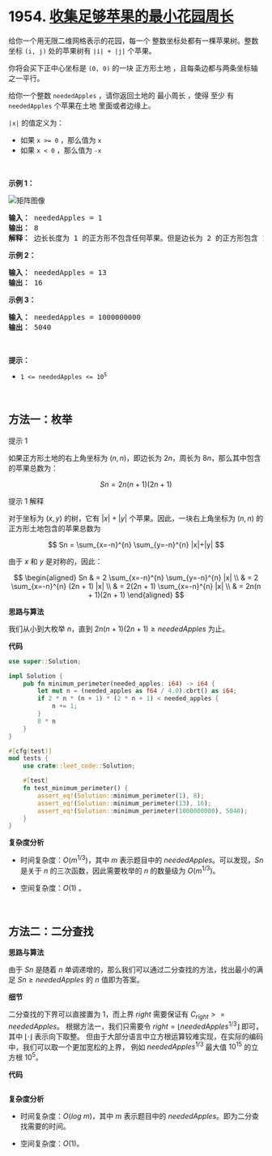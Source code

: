 # 1954. [收集足够苹果的最小花园周长][_1954]

给你一个用无限二维网格表示的花园，每一个 整数坐标处都有一棵苹果树。整数坐标 `(i, j)` 处的苹果树有 `|i| + |j|` 个苹果。

你将会买下正中心坐标是 `(0, 0)` 的一块 正方形土地 ，且每条边都与两条坐标轴之一平行。

给你一个整数 `neededApples` ，请你返回土地的 最小周长 ，使得 至少 有 `neededApples` 个苹果在土地 里面或者边缘上。

`|x|` 的值定义为：

- 如果 `x >= 0` ，那么值为 `x`
- 如果 `x < 0` ，那么值为 `-x`

<p>&nbsp;</p>

<strong>示例 1：</strong>

![矩阵图像](https://pic.leetcode-cn.com/1627790803-qcBKFw-image.png "example images")

<pre>
<strong>输入：</strong> neededApples = 1
<strong>输出：</strong> 8
<strong>解释：</strong> 边长长度为 1 的正方形不包含任何苹果。但是边长为 2 的正方形包含 12 个苹果（如上图所示）。周长为 2 * 4 = 8 。
</pre>

<strong>示例 2：</strong>

<pre>
<strong>输入：</strong> neededApples = 13
<strong>输出：</strong> 16
</pre>

<strong>示例 3：</strong>

<pre>
<strong>输入：</strong> neededApples = 1000000000
<strong>输出：</strong> 5040
</pre>

<p>&nbsp;</p>

<strong>提示：</strong>

- <code>1 &lt;= neededApples &lt;= 10<sup>5</sup></code>

<p>&nbsp;</p>

## 方法一：枚举

提示 1

如果正方形土地的右上角坐标为 $(n,n)$，即边长为 $2n$，周长为 $8n$，那么其中包含的苹果总数为：

$$
Sn ​= 2n(n + 1)(2n + 1)
$$

提示 1 解释

对于坐标为 $(x,y)$ 的树，它有 $|x| + |y|$ 个苹果。因此，一块右上角坐标为 $(n,n)$ 的正方形土地包含的苹果总数为

$$
Sn = \sum_{x=-n}^{n} \sum_{y=-n}^{n} |x|+|y|
$$

由于 $x$ 和 $y$ 是对称的，因此：

$$
\begin{aligned}
Sn
& = 2 \sum_{x=-n}^{n} \sum_{y=-n}^{n} |x| \\
& = 2 \sum_{x=-n}^{n} (2n + 1) |x| \\
& = 2(2n + 1) \sum_{x=-n}^{n} |x| \\
& = 2n(n + 1)(2n + 1)
\end{aligned}
$$

<strong>思路与算法</strong>

我们从小到大枚举 $n$，直到 $2n(n+1)(2n+1)≥neededApples$ 为止。

<strong>代码</strong>

```rust
use super::Solution;

impl Solution {
    pub fn minimum_perimeter(needed_apples: i64) -> i64 {
        let mut n = (needed_apples as f64 / 4.0).cbrt() as i64;
        if 2 * n * (n + 1) * (2 * n + 1) < needed_apples {
            n += 1;
        }
        8 * n
    }
}

#[cfg(test)]
mod tests {
    use crate::leet_code::Solution;

    #[test]
    fn test_minimum_perimeter() {
        assert_eq!(Solution::minimum_perimeter(1), 8);
        assert_eq!(Solution::minimum_perimeter(13), 16);
        assert_eq!(Solution::minimum_perimeter(1000000000), 5040);
    }
}
```

<strong>复杂度分析</strong>

- 时间复杂度：$O(m^{1/3})$，其中 $m$ 表示题目中的 $neededApples$。可以发现，$Sn$ 是关于 $n$ 的三次函数，因此需要枚举的 $n$ 的数量级为 $O(m^{1/3})$。

- 空间复杂度：$O(1)$ 。

<p>&nbsp;</p>

## 方法二：二分查找

<strong>思路与算法</strong>

由于 $Sn$ 是随着 $n$ 单调递增的，那么我们可以通过二分查找的方法，找出最小的满足 $Sn≥neededApples$ 的 $n$ 值即为答案。

<strong>细节</strong>

二分查找的下界可以直接置为 $1$，而上界 $right$ 需要保证有 $C_{right}^{}>=neededApples$。
根据方法一，我们只需要令 $right=⌊neededApples^{1/3}⌋$ 即可，其中 $⌊⋅⌋$ 表示向下取整。
但由于大部分语言中立方根运算较难实现，在实际的编码中，我们可以取一个更加宽松的上界，
例如 $neededApples^{1/3}$ 最大值 $10^{15}$ 的立方根 $10^5$。

<strong>代码</strong>

```rust

```

<strong>复杂度分析</strong>

- 时间复杂度：$O(log\ m)$，其中 $m$ 表示题目中的 $neededApples$。即为二分查找需要的时间。

- 空间复杂度：$O(1)$。

[_1954]: https://leetcode.cn/problems/minimum-garden-perimeter-to-collect-enough-apples/description/
